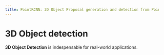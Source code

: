 ```yaml
---
title: PointRCNN: 3D Object Proposal generation and detection from Point cloud 
---
```



# 3D Object detection
**3D Object Detection** is indespensable for real-world applications.

